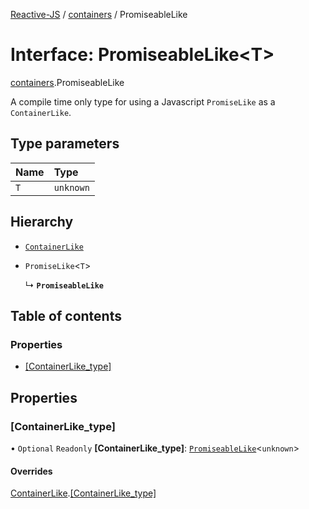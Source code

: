 [Reactive-JS](../README.md) / [containers](../modules/containers.md) / PromiseableLike

# Interface: PromiseableLike<T\>

[containers](../modules/containers.md).PromiseableLike

A compile time only type for using a Javascript `PromiseLike` as a `ContainerLike`.

## Type parameters

| Name | Type |
| :------ | :------ |
| `T` | `unknown` |

## Hierarchy

- [`ContainerLike`](containers.ContainerLike.md)

- `PromiseLike`<`T`\>

  ↳ **`PromiseableLike`**

## Table of contents

### Properties

- [[ContainerLike\_type]](containers.PromiseableLike.md#[containerlike_type])

## Properties

### [ContainerLike\_type]

• `Optional` `Readonly` **[ContainerLike\_type]**: [`PromiseableLike`](containers.PromiseableLike.md)<`unknown`\>

#### Overrides

[ContainerLike](containers.ContainerLike.md).[[ContainerLike_type]](containers.ContainerLike.md#[containerlike_type])
